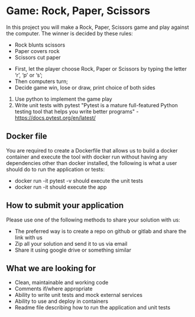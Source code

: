 # Game: Rock, Paper, Scissors
In this project you will make a Rock, Paper, Scissors game and play against the computer. The winner is decided by these rules:

  - Rock blunts scissors
  - Paper covers rock
  - Scissors cut paper


  * First, let the player choose Rock, Paper or Scissors by typing the letter ‘r’, ‘p’ or ‘s’;
  * Then computers turn;
  * Decide game win, lose or draw, print choice of both sides

  1. Use python to implement the game play
  2. Write unit tests with pytest "Pytest is a mature full-featured Python testing tool that helps you write better programs" - https://docs.pytest.org/en/latest/

## Docker file
You are required to create a Dockerfile that allows us to build a docker container and execute the tool with docker run without having any dependencies other than docker installed, the following is what a user should do to run the application or tests:

  * docker run -it pytest -v should execute the unit tests
  * docker run -it should execute the app

## How to submit your application
Please use one of the following methods to share your solution with us:

  * The preferred way is to create a repo on github or gitlab and share the link with us
  * Zip all your solution and send it to us via email
  * Share it using google drive or something similar

## What we are looking for
  * Clean, maintainable and working code
  * Comments if/where appropriate
  * Ability to write unit tests and mock external services
  * Ability to use and deploy in containers
  * Readme file describing how to run the application and unit tests
